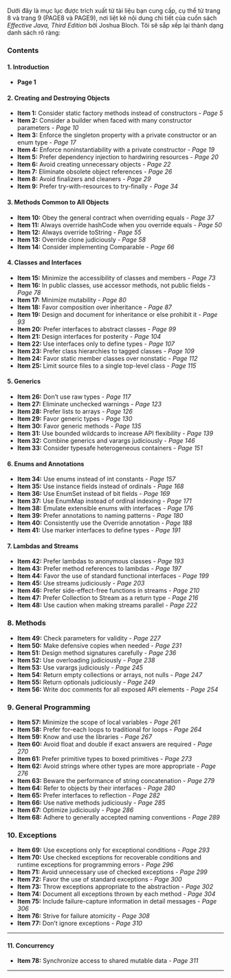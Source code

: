 Dưới đây là mục lục được trích xuất từ tài liệu bạn cung cấp, cụ thể từ trang 8 và trang 9 (PAGE8 và PAGE9), nơi liệt kê nội dung chi tiết của cuốn sách *Effective Java, Third Edition* bởi Joshua Bloch. Tôi sẽ sắp xếp lại thành dạng danh sách rõ ràng:

### Contents

#### 1. Introduction
- **Page 1**

#### 2. Creating and Destroying Objects
- **Item 1:** Consider static factory methods instead of constructors - *Page 5*
- **Item 2:** Consider a builder when faced with many constructor parameters - *Page 10*
- **Item 3:** Enforce the singleton property with a private constructor or an enum type - *Page 17*
- **Item 4:** Enforce noninstantiability with a private constructor - *Page 19*
- **Item 5:** Prefer dependency injection to hardwiring resources - *Page 20*
- **Item 6:** Avoid creating unnecessary objects - *Page 22*
- **Item 7:** Eliminate obsolete object references - *Page 26*
- **Item 8:** Avoid finalizers and cleaners - *Page 29*
- **Item 9:** Prefer try-with-resources to try-finally - *Page 34*

#### 3. Methods Common to All Objects
- **Item 10:** Obey the general contract when overriding equals - *Page 37*
- **Item 11:** Always override hashCode when you override equals - *Page 50*
- **Item 12:** Always override toString - *Page 55*
- **Item 13:** Override clone judiciously - *Page 58*
- **Item 14:** Consider implementing Comparable - *Page 66*

#### 4. Classes and Interfaces
- **Item 15:** Minimize the accessibility of classes and members - *Page 73*
- **Item 16:** In public classes, use accessor methods, not public fields - *Page 78*
- **Item 17:** Minimize mutability - *Page 80*
- **Item 18:** Favor composition over inheritance - *Page 87*
- **Item 19:** Design and document for inheritance or else prohibit it - *Page 93*
- **Item 20:** Prefer interfaces to abstract classes - *Page 99*
- **Item 21:** Design interfaces for posterity - *Page 104*
- **Item 22:** Use interfaces only to define types - *Page 107*
- **Item 23:** Prefer class hierarchies to tagged classes - *Page 109*
- **Item 24:** Favor static member classes over nonstatic - *Page 112*
- **Item 25:** Limit source files to a single top-level class - *Page 115*

#### 5. Generics
- **Item 26:** Don’t use raw types - *Page 117*
- **Item 27:** Eliminate unchecked warnings - *Page 123*
- **Item 28:** Prefer lists to arrays - *Page 126*
- **Item 29:** Favor generic types - *Page 130*
- **Item 30:** Favor generic methods - *Page 135*
- **Item 31:** Use bounded wildcards to increase API flexibility - *Page 139*
- **Item 32:** Combine generics and varargs judiciously - *Page 146*
- **Item 33:** Consider typesafe heterogeneous containers - *Page 151*

#### 6. Enums and Annotations
- **Item 34:** Use enums instead of int constants - *Page 157*
- **Item 35:** Use instance fields instead of ordinals - *Page 168*
- **Item 36:** Use EnumSet instead of bit fields - *Page 169*
- **Item 37:** Use EnumMap instead of ordinal indexing - *Page 171*
- **Item 38:** Emulate extensible enums with interfaces - *Page 176*
- **Item 39:** Prefer annotations to naming patterns - *Page 180*
- **Item 40:** Consistently use the Override annotation - *Page 188*
- **Item 41:** Use marker interfaces to define types - *Page 191*

#### 7. Lambdas and Streams
- **Item 42:** Prefer lambdas to anonymous classes - *Page 193*
- **Item 43:** Prefer method references to lambdas - *Page 197*
- **Item 44:** Favor the use of standard functional interfaces - *Page 199*
- **Item 45:** Use streams judiciously - *Page 203*
- **Item 46:** Prefer side-effect-free functions in streams - *Page 210*
- **Item 47:** Prefer Collection to Stream as a return type - *Page 216*
- **Item 48:** Use caution when making streams parallel - *Page 222*

### 8. Methods
- **Item 49:** Check parameters for validity - *Page 227*
- **Item 50:** Make defensive copies when needed - *Page 231*
- **Item 51:** Design method signatures carefully - *Page 236*
- **Item 52:** Use overloading judiciously - *Page 238*
- **Item 53:** Use varargs judiciously - *Page 245*
- **Item 54:** Return empty collections or arrays, not nulls - *Page 247*
- **Item 55:** Return optionals judiciously - *Page 249*
- **Item 56:** Write doc comments for all exposed API elements - *Page 254*

### 9. General Programming
- **Item 57:** Minimize the scope of local variables - *Page 261*
- **Item 58:** Prefer for-each loops to traditional for loops - *Page 264*
- **Item 59:** Know and use the libraries - *Page 267*
- **Item 60:** Avoid float and double if exact answers are required - *Page 270*
- **Item 61:** Prefer primitive types to boxed primitives - *Page 273*
- **Item 62:** Avoid strings where other types are more appropriate - *Page 276*
- **Item 63:** Beware the performance of string concatenation - *Page 279*
- **Item 64:** Refer to objects by their interfaces - *Page 280*
- **Item 65:** Prefer interfaces to reflection - *Page 282*
- **Item 66:** Use native methods judiciously - *Page 285*
- **Item 67:** Optimize judiciously - *Page 286*
- **Item 68:** Adhere to generally accepted naming conventions - *Page 289*

### 10. Exceptions
- **Item 69:** Use exceptions only for exceptional conditions - *Page 293*
- **Item 70:** Use checked exceptions for recoverable conditions and runtime exceptions for programming errors - *Page 296*
- **Item 71:** Avoid unnecessary use of checked exceptions - *Page 299*
- **Item 72:** Favor the use of standard exceptions - *Page 300*
- **Item 73:** Throw exceptions appropriate to the abstraction - *Page 302*
- **Item 74:** Document all exceptions thrown by each method - *Page 304*
- **Item 75:** Include failure-capture information in detail messages - *Page 306*
- **Item 76:** Strive for failure atomicity - *Page 308*
- **Item 77:** Don’t ignore exceptions - *Page 310*

---

#### 11. Concurrency
- **Item 78:** Synchronize access to shared mutable data - *Page 311*

---

